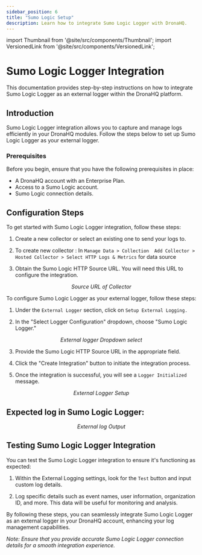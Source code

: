 ```yaml
---
sidebar_position: 6
title: "Sumo Logic Setup"
description: Learn how to integrate Sumo Logic Logger with DronaHQ.
---
```


import Thumbnail from '@site/src/components/Thumbnail';
import VersionedLink from '@site/src/components/VersionedLink';

# Sumo Logic Logger Integration

This documentation provides step-by-step instructions on how to integrate Sumo Logic Logger as an external logger within the DronaHQ platform.

## Introduction

Sumo Logic Logger integration allows you to capture and manage logs efficiently in your DronaHQ modules. Follow the steps below to set up Sumo Logic Logger as your external logger.

### Prerequisites

Before you begin, ensure that you have the following prerequisites in place:

- A DronaHQ account with an Enterprise Plan.
- Access to a Sumo Logic account.
- Sumo Logic connection details.

## Configuration Steps

To get started with Sumo Logic Logger integration, follow these steps:

1. Create a new collector or select an existing one to send your logs to.
2. To create new collector : In `Manage Data > Collection 
Add Collector > Hosted Collector > Select HTTP Logs & Metrics` for data source

3. Obtain the Sumo Logic HTTP Source URL. You will need this URL to configure the integration.

<figure>
  <Thumbnail src="/img/external-logger/sourceurl-sumologic.png" alt="Source URL of Collector" width='100%'/>
  <figcaption align="center"><i>Source URL of Collector</i></figcaption>
</figure>


To configure Sumo Logic Logger as your external logger, follow these steps:

1. Under the `External Logger` section, click on `Setup External Logging.`

2. In the "Select Logger Configuration" dropdown, choose "Sumo Logic Logger."

<figure>
  <Thumbnail src="/img/external-logger/dropdown-logger.png" alt="External logger Dropdown select" width='100%'/>
  <figcaption align="center"><i>External logger Dropdown select</i></figcaption>
</figure>

3. Provide the Sumo Logic HTTP Source URL in the appropriate field.

4. Click the "Create Integration" button to initiate the integration process.

5. Once the integration is successful, you will see a `Logger Initialized` message.

<figure>
  <Thumbnail src="/img/external-logger/external-logger-setup.png" alt="External Logger Setup" width='100%'/>
  <figcaption align="center"><i>External Logger Setup</i></figcaption>
</figure>

## Expected log in Sumo Logic Logger:

<figure>
  <Thumbnail src="/img/external-logger/output-sumologic.png" alt="External log Output" width='100%'/>
  <figcaption align = "center"><i>External log Output</i></figcaption>
</figure>

## Testing Sumo Logic Logger Integration

You can test the Sumo Logic Logger integration to ensure it's functioning as expected:

1. Within the External Logging settings, look for the `Test` button and input custom log details.

2. Log specific details such as event names, user information, organization ID, and more. This data will be useful for monitoring and analysis.

By following these steps, you can seamlessly integrate Sumo Logic Logger as an external logger in your DronaHQ account, enhancing your log management capabilities.

*Note: Ensure that you provide accurate Sumo Logic Logger connection details for a smooth integration experience.*
